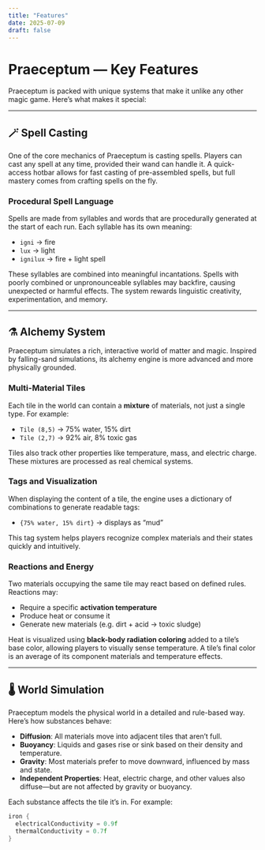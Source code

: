 ```yaml
---
title: "Features"
date: 2025-07-09
draft: false
---
```


# Praeceptum — Key Features

Praeceptum is packed with unique systems that make it unlike any other magic game. Here’s what makes it special:

---

## 🪄 Spell Casting

One of the core mechanics of Praeceptum is casting spells. Players can cast any spell at any time, provided their wand can handle it. A quick-access hotbar allows for fast casting of pre-assembled spells, but full mastery comes from crafting spells on the fly.

### Procedural Spell Language

Spells are made from syllables and words that are procedurally generated at the start of each run. Each syllable has its own meaning:

- `igni` → fire  
- `lux` → light  
- `ignilux` → fire + light spell

These syllables are combined into meaningful incantations. Spells with poorly combined or unpronounceable syllables may backfire, causing unexpected or harmful effects. The system rewards linguistic creativity, experimentation, and memory.

---

## ⚗️ Alchemy System

Praeceptum simulates a rich, interactive world of matter and magic. Inspired by falling-sand simulations, its alchemy engine is more advanced and more physically grounded.

### Multi-Material Tiles

Each tile in the world can contain a **mixture** of materials, not just a single type. For example:

- `Tile (8,5)` → 75% water, 15% dirt  
- `Tile (2,7)` → 92% air, 8% toxic gas

Tiles also track other properties like temperature, mass, and electric charge. These mixtures are processed as real chemical systems.

### Tags and Visualization

When displaying the content of a tile, the engine uses a dictionary of combinations to generate readable tags:

- `{75% water, 15% dirt}` → displays as “mud”

This tag system helps players recognize complex materials and their states quickly and intuitively.

### Reactions and Energy

Two materials occupying the same tile may react based on defined rules. Reactions may:

- Require a specific **activation temperature**
- Produce heat or consume it
- Generate new materials (e.g. dirt + acid → toxic sludge)

Heat is visualized using **black-body radiation coloring** added to a tile’s base color, allowing players to visually sense temperature. A tile’s final color is an average of its component materials and temperature effects.

---

## 🌡️ World Simulation

Praeceptum models the physical world in a detailed and rule-based way. Here’s how substances behave:

- **Diffusion**: All materials move into adjacent tiles that aren’t full.
- **Buoyancy**: Liquids and gases rise or sink based on their density and temperature.
- **Gravity**: Most materials prefer to move downward, influenced by mass and state.
- **Independent Properties**: Heat, electric charge, and other values also diffuse—but are not affected by gravity or buoyancy.

Each substance affects the tile it’s in. For example:

```c++
iron {
  electricalConductivity = 0.9f
  thermalConductivity = 0.7f
}
